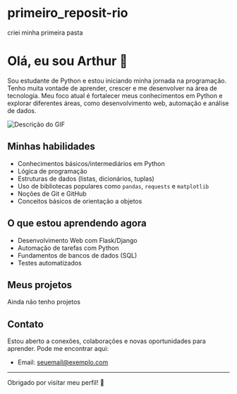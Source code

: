 # primeiro_reposit-rio
criei minha primeira pasta
# Olá, eu sou Arthur 👋                  

Sou estudante de Python e estou iniciando minha jornada na programação. Tenho muita vontade de aprender, crescer e me desenvolver na área de tecnologia. Meu foco atual é fortalecer meus conhecimentos em Python e explorar diferentes áreas, como desenvolvimento web, automação e análise de dados.


<img src="https://media2.giphy.com/media/v1.Y2lkPTc5MGI3NjExY2hyNWptenBvY3VuOGs4cXJqM2k3eXpvMHpweDR2ZzR4M2E4Mmh5YyZlcD12MV9pbnRlcm5hbF9naWZfYnlfaWQmY3Q9Zw/7hJZcKzjIufeOmqKSj/giphy.gif" alt="Descrição do GIF">




## Minhas habilidades

- Conhecimentos básicos/intermediários em Python
- Lógica de programação
- Estruturas de dados (listas, dicionários, tuplas)
- Uso de bibliotecas populares como `pandas`, `requests` e `matplotlib`
- Noções de Git e GitHub
- Conceitos básicos de orientação a objetos

## O que estou aprendendo agora

- Desenvolvimento Web com Flask/Django
- Automação de tarefas com Python
- Fundamentos de bancos de dados (SQL)
- Testes automatizados

## Meus projetos

Ainda não tenho projetos



## Contato

Estou aberto a conexões, colaborações e novas oportunidades para aprender. Pode me encontrar aqui:


- Email: seuemail@exemplo.com

---

Obrigado por visitar meu perfil! 🚀


